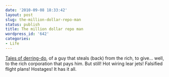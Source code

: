 ```yaml
---
date: '2010-09-08 18:33:42'
layout: post
slug: the-million-dollar-repo-man
status: publish
title: The million dollar repo man
wordpress_id: '642'
categories:
- Life
---
```


[Tales of derring-do](http://www.salon.com/news/feature/2009/06/06/lear_jet_repo_man/index.html), of a guy that steals (back) from the rich, to give... well, to the rich corporation that pays him.  But still!  Hot wiring lear jets!  Falsified flight plans!  Hostages!  It has it all.
